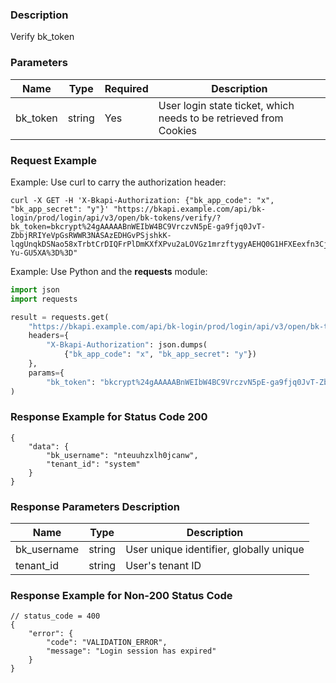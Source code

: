 ### Description

Verify bk_token

### Parameters

| Name | Type | Required | Description                                                                     |
|------|------|----------|---------------------------------------------------------------------------------|
| bk_token | string | Yes      | User login state ticket, which needs to be retrieved from Cookies |

### Request Example
Example: Use curl to carry the authorization header:
```shell
curl -X GET -H 'X-Bkapi-Authorization: {"bk_app_code": "x", "bk_app_secret": "y"}' "https://bkapi.example.com/api/bk-login/prod/login/api/v3/open/bk-tokens/verify/?bk_token=bkcrypt%24gAAAAABnWEIbW4BC9VrczvN5pE-ga9fjq0JvT-ZbbjRRIYeVpGsRWWR3NASAzEDHGvPSjshkK-lqgUnqkDSNao58xTrbtCrDIQFrPlDmKXfXPvu2aLOVGz1mrzftygyAEHQ0G1HFXEexfn3CjkwedW5j2-Yu-GU5XA%3D%3D"
```
Example: Use Python and the **requests** module:
``` python
import json
import requests

result = requests.get(
    "https://bkapi.example.com/api/bk-login/prod/login/api/v3/open/bk-tokens/verify/",
    headers={
        "X-Bkapi-Authorization": json.dumps(
            {"bk_app_code": "x", "bk_app_secret": "y"})
    },
    params={
        "bk_token": "bkcrypt%24gAAAAABnWEIbW4BC9VrczvN5pE-ga9fjq0JvT-ZbbjRRIYeVpGsRWWR3NASAzEDHGvPSjshkK-lqgUnqkDSNao58xTrbtCrDIQFrPlDmKXfXPvu2aLOVGz1mrzftygyAEHQ0G1HFXEexfn3CjkwedW5j2-Yu-GU5XA%3D%3D"},
)
```

### Response Example for Status Code 200

```json5
{
    "data": {
        "bk_username": "nteuuhzxlh0jcanw",
        "tenant_id": "system"
    }
}

```

### Response Parameters Description

| Name  | Type | Description                                         |
|--------|------|-----------------------------------------------------|
| bk_username | string | User unique identifier, globally unique             |
| tenant_id | string | User's tenant ID                                   |

### Response Example for Non-200 Status Code

```json5
// status_code = 400
{
    "error": {
        "code": "VALIDATION_ERROR",
        "message": "Login session has expired"
    }
}
```

